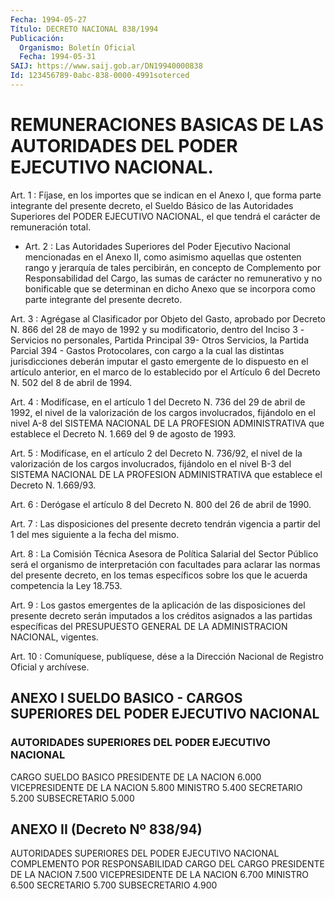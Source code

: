 ```yaml
---
Fecha: 1994-05-27
Título: DECRETO NACIONAL 838/1994
Publicación:
  Organismo: Boletín Oficial
  Fecha: 1994-05-31
SAIJ: https://www.saij.gob.ar/DN19940000838
Id: 123456789-0abc-838-0000-4991soterced
---
```

# REMUNERACIONES BASICAS DE LAS AUTORIDADES DEL PODER EJECUTIVO NACIONAL.

<a id="1"></a>
Art. 1 : Fíjase, en los importes que se indican en el Anexo I, que forma parte integrante del presente decreto, el Sueldo Básico de las Autoridades Superiores del PODER EJECUTIVO NACIONAL, el que tendrá el carácter de remuneración total.

<a id="2"></a>
* Art. 2 : Las Autoridades Superiores del Poder Ejecutivo Nacional mencionadas en el Anexo II, como asimismo aquellas que ostenten rango y jerarquía de tales percibirán, en concepto de Complemento por Responsabilidad del Cargo, las sumas de carácter no remunerativo y no bonificable que se determinan en dicho Anexo que se incorpora como parte integrante del presente decreto.

<a id="3"></a>
Art. 3 : Agrégase al Clasificador por Objeto del Gasto, aprobado por Decreto N. 866 del 28 de mayo de 1992 y su modificatorio, dentro del Inciso 3 -Servicios no personales, Partida Principal 39- Otros Servicios, la Partida Parcial 394 - Gastos Protocolares, con cargo a la cual las distintas jurisdicciones deberán imputar el gasto emergente de lo dispuesto en el artículo anterior, en el marco de lo establecido por el Artículo 6 del Decreto N. 502 del 8 de abril de 1994.

<a id="4"></a>
Art. 4 : Modifícase, en el artículo 1 del Decreto N. 736 del 29 de abril de 1992, el nivel de la valorización de los cargos involucrados, fijándolo en el nivel A-8 del SISTEMA NACIONAL DE LA PROFESION ADMINISTRATIVA que establece el Decreto N. 1.669 del 9 de agosto de 1993.

<a id="5"></a>
Art. 5 : Modifícase, en el artículo 2 del Decreto N. 736/92, el nivel de la valorización de los cargos involucrados, fijándolo en el nivel B-3 del SISTEMA NACIONAL DE LA PROFESION ADMINISTRATIVA que establece el Decreto N. 1.669/93.

<a id="6"></a>
Art. 6 : Derógase el artículo 8 del Decreto N. 800 del 26 de abril de 1990.

<a id="7"></a>
Art. 7 : Las disposiciones del presente decreto tendrán vigencia a partir del 1 del mes siguiente a la fecha del mismo.

<a id="8"></a>
Art. 8 : La Comisión Técnica Asesora de Política Salarial del Sector Público será el organismo de interpretación con facultades para aclarar las normas del presente decreto, en los temas específicos sobre los que le acuerda competencia la Ley 18.753.

<a id="9"></a>
Art. 9 : Los gastos emergentes de la aplicación de las disposiciones del presente decreto serán imputados a los créditos asignados a las partidas específicas del PRESUPUESTO GENERAL DE LA ADMINISTRACION NACIONAL, vigentes.

<a id="10"></a>
Art. 10 : Comuníquese, publíquese, dése a la Dirección Nacional de Registro Oficial y archívese.

## ANEXO I SUELDO BASICO - CARGOS SUPERIORES DEL PODER EJECUTIVO NACIONAL

### AUTORIDADES SUPERIORES DEL PODER EJECUTIVO NACIONAL

<a id="1"></a>
CARGO SUELDO  BASICO  PRESIDENTE DE LA NACION 6.000  VICEPRESIDENTE DE LA NACION 5.800  MINISTRO 5.400  SECRETARIO 5.200  SUBSECRETARIO 5.000

## ANEXO II (Decreto Nº 838/94)

AUTORIDADES SUPERIORES DEL PODER EJECUTIVO NACIONAL  COMPLEMENTO POR RESPONSABILIDAD CARGO DEL CARGO PRESIDENTE DE LA NACION 7.500 VICEPRESIDENTE DE LA NACION 6.700 MINISTRO 6.500 SECRETARIO 5.700 SUBSECRETARIO 4.900